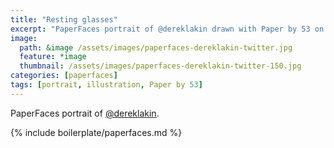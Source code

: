 ```yaml
---
title: "Resting glasses"
excerpt: "PaperFaces portrait of @dereklakin drawn with Paper by 53 on an iPad."
image: 
  path: &image /assets/images/paperfaces-dereklakin-twitter.jpg 
  feature: *image
  thumbnail: /assets/images/paperfaces-dereklakin-twitter-150.jpg
categories: [paperfaces]
tags: [portrait, illustration, Paper by 53]
---
```


PaperFaces portrait of [@dereklakin](https://twitter.com/dereklakin).

{% include boilerplate/paperfaces.md %}

